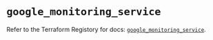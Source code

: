 # `google_monitoring_service`

Refer to the Terraform Registory for docs: [`google_monitoring_service`](https://registry.terraform.io/providers/hashicorp/google-beta/5.6.0/docs/resources/google_monitoring_service).
